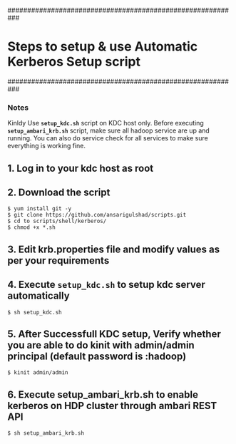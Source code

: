 ###########################################################
#  Steps to setup & use Automatic Kerberos Setup script   #
###########################################################

### Notes
Kinldy Use __`setup_kdc.sh`__ script on KDC host only.
Before executing __`setup_ambari_krb.sh`__ script, make sure all hadoop service are up and running. You can also do service check for all services to make sure everything is working fine.

## 1. Log in to your kdc host as root

## 2. Download the script
```
$ yum install git -y
$ git clone https://github.com/ansarigulshad/scripts.git
$ cd to scripts/shell/kerberos/
$ chmod +x *.sh
```
## 3. Edit krb.properties file and modify values as per your requirements

## 4. Execute `setup_kdc.sh` to setup kdc server automatically
```
$ sh setup_kdc.sh
```

## 5. After Successfull KDC setup, Verify whether you are able to do kinit with admin/admin principal (default password is :hadoop)

```
$ kinit admin/admin
```

## 6. Execute setup_ambari_krb.sh to enable kerberos on HDP cluster through ambari REST API
```
$ sh setup_ambari_krb.sh
```


